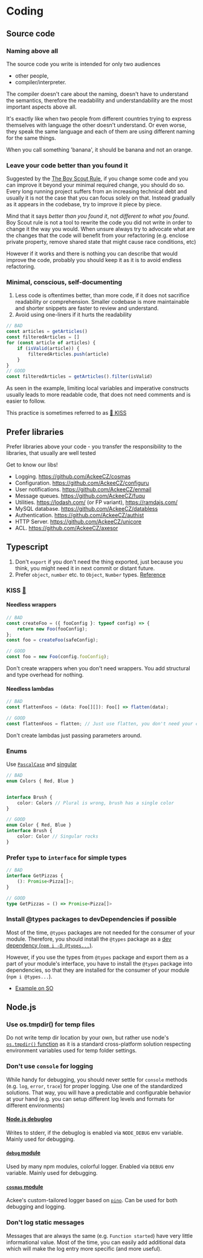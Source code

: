 # Coding

## Source code

### Naming above all

The source code you write is intended for only two audiences

- other people,
- compiler/interpreter.

The compiler doesn't care about the naming, doesn't have to understand the semantics, therefore the readability and understandability are the most important aspects above all.

It's exactly like when two people from different countries trying to express themselves with language the other doesn't understand. Or even worse, they speak the same language and each of them are using different naming for the same things.

When you call something 'banana', it should be banana and not an orange.

### Leave your code better than you found it

Suggested by the [The Boy Scout Rule](https://deviq.com/boy-scout-rule/), if you change some code and you can improve it beyond your minimal required change, you should do so. Every long running project suffers from an increasing technical debt and usually it is not the case that you can focus solely on that. Instead gradually as it appears in the codebase, try to improve it piece by piece.

Mind that it says _better than you found it_, not _different to what you found_. Boy Scout rule is not a tool to rewrite the code you did not write in order to change it the way you would. When unsure always try to advocate what are the changes that the code will benefit from your refactoring (e.g. enclose private property, remove shared state that might cause race conditions, etc)

However if it works and there is nothing you can describe that would improve the code, probably you should keep it as it is to avoid endless refactoring.

### Minimal, conscious, self-documenting

1. Less code is oftentimes better, than more code, if it does not sacrifice readability or comprehension. Smaller codebase is more maintainable and shorter snippets are faster to review and understand.
2. Avoid using one-liners if it hurts the readability

```js
// BAD
const articles = getArticles()
const filteredArticles = []
for (const article of articles) {
    if (isValid(article)) {
        filteredArticles.push(article)
    }
}
// GOOD
const filteredArticles = getArticles().filter(isValid)
```

As seen in the example, limiting local variables and imperative constructs usually leads to more readable code, that does not need comments and is easier to follow.

This practice is sometimes referred to as [💋 KISS](https://en.wikipedia.org/wiki/KISS_principle)

## Prefer libraries

Prefer libraries above your code - you transfer the responsibility to the libraries, that usually are well tested

Get to know our libs!

- Logging. https://github.com/AckeeCZ/cosmas
- Configuration. https://github.com/AckeeCZ/configuru
- User notifications. https://github.com/AckeeCZ/enmail
- Message queues. https://github.com/AckeeCZ/fuqu
- Utilities. https://lodash.com/ (or FP variant), https://ramdajs.com/
- MySQL database. https://github.com/AckeeCZ/databless
- Authentication. https://github.com/AckeeCZ/authist
- HTTP Server. https://github.com/AckeeCZ/unicore
- ACL. https://github.com/AckeeCZ/axesor

## Typescript

1. Don't `export` if you don't need the thing exported, just because you think, you might need it in next commit or distant future.
2. Prefer `object`, `number` etc. to `Object`, `Number` types. [Reference](https://www.typescriptlang.org/docs/handbook/declaration-files/do-s-and-don-ts.html#general-types)

### KISS [💋](https://en.wikipedia.org/wiki/KISS_principle)
#### Needless wrappers
```typescript
// BAD
const createFoo = ({ fooConfig }: typeof config) => {
    return new Foo(fooConfig);
};
const foo = createFoo(safeConfig);

// GOOD
const foo = new Foo(config.fooConfig);
```
Don't create wrappers when you don't need wrappers. You add structural and type overhead for nothing.

#### Needless lambdas
```typescript
// BAD
const flattenFoos = (data: Foo[][]): Foo[] => flatten(data);

// GOOD
const flattenFoos = flatten; // Just use flatten, you don't need your custom fn
```
Don't create lambdas just passing parameters around.


### Enums

Use [`PascalCase`](https://github.com/basarat/typescript-book/blob/master/docs/styleguide/styleguide.md#enum) and [singular](https://stackoverflow.com/questions/15755955/naming-of-enums-in-java-singular-or-plural/15756009#15756009)

```typescript
// BAD
enum Colors { Red, Blue }


interface Brush {
    color: Colors // Plural is wrong, brush has a single color
}
```

```typescript
// GOOD
enum Color { Red, Blue }
interface Brush {
    color: Color // Singular rocks
}
```

### Prefer `type` to `interface` for simple types
```typescript
// BAD
interface GetPizzas {
    (): Promise<Pizza[]>;
}
```

```typescript
// GOOD
type GetPizzas = () => Promise<Pizza[]>
```

### Install @types packages to devDependencies if possible

Most of the time, `@types` packages are not needed for the consumer of your module. Therefore, you should install the `@types` package as a [dev dependency (`npm i -D @types...`)](https://docs.npmjs.com/cli/install).

However, if you use the types from `@types` package and export them as a part of your module's interface, you have to install the `@types` package into dependencies, so that they are installed for the consumer of your module (`npm i @types...`).

- [Example on SO](https://stackoverflow.com/a/46011417)

## Node.js

### Use os.tmpdir() for temp files

Do not write temp dir location by your own, but rather use node's [`os.tmpdir()` function](https://nodejs.org/api/os.html#os_os_tmpdir) as it is a standard cross-platform solution respecting environment variables used for temp folder settings.

### Don't use `console` for logging

While handy for debugging, you should never settle for `console` methods (e.g. `log`, `error`, `trace`) for proper logging. Use one of the standardized solutions. That way, you will have a predictable and configurable behavior at your hand (e.g. you can setup different log levels and formats for different environments)

#### [Node.js debuglog](https://nodejs.org/api/util.html#util_util_debuglog_section)

Writes to stderr, if the debuglog is enabled via `NODE_DEBUG` env variable. Mainly used for debugging.

#### [`debug` module](https://www.npmjs.com/package/debug)

Used by many npm modules, colorful logger. Enabled via `DEBUG` env variable. Mainly used for debugging.

#### [`cosmas` module](https://www.npmjs.com/package/cosmas)

Ackee's custom-tailored logger based on [`pino`](https://www.npmjs.com/package/cosmas). Can be used for both debugging and logging.

### Don't log static messages

Messages that are always the same (e.g. `Function started`) have very little informational value. Most of the time, you can easily add additional data which will make the log entry more specific (and more useful).
